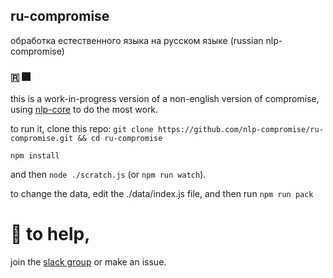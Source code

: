 ## ru-compromise
обработка естественного языка на русском языке (russian nlp-compromise)

### 🇷 🎆
this is a work-in-progress version of a non-english version of compromise, using [nlp-core](https://github.com/nlp-compromise/nlp-core) to do the most work.

to run it, clone this repo:
`git clone https://github.com/nlp-compromise/ru-compromise.git && cd ru-compromise`

`npm install`

and then `node ./scratch.js` (or `npm run watch`).

to change the data, edit the ./data/index.js file, and then run `npm run pack`

# 🚣 to help,
join the [slack group](http://slack.compromise.cool/) or make an issue.

